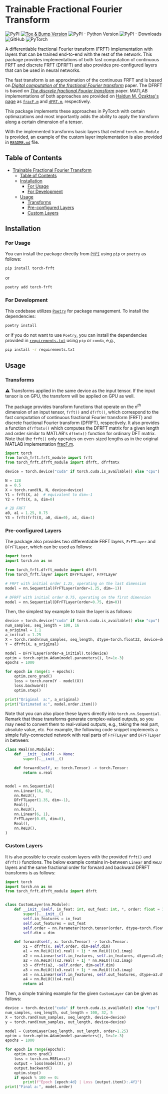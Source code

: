 # Trainable Fractional Fourier Transform

![PyPI](https://img.shields.io/pypi/v/torch-frft)
[![Tox & Bump Version](https://github.com/tunakasif/torch-frft/actions/workflows/build.yml/badge.svg)](https://github.com/tunakasif/torch-frft/actions/workflows/build.yml)
![PyPI - Python Version](https://img.shields.io/pypi/pyversions/torch-frft)
![PyPI - Downloads](https://img.shields.io/pypi/dm/torch-frft)
![GitHub](https://img.shields.io/github/license/tunakasif/torch-frft)
![PyTorch](https://img.shields.io/badge/PyTorch-%23EE4C2C.svg?logo=PyTorch&logoColor=white)

A differentiable fractional Fourier transform (FRFT) implementation with layers that can be trained end-to-end with the rest of the network. This package provides implementations of both fast computation of continuous FRFT and discrete FRFT (DFRFT) and also provides pre-configured layers that can be used in neural networks.

The fast transform is an approximation of the continuous FRFT and is based on [_Digital computation of the fractional Fourier transform_](https://ieeexplore.ieee.org/document/536672) paper. The DFRFT is based on [_The discrete fractional Fourier transform_](https://ieeexplore.ieee.org/document/839980) paper. MATLAB implementations of both approaches are provided on [Haldun M. Özaktaş's page](http://www.ee.bilkent.edu.tr/~haldun/wileybook.html) as [`fracF.m`](http://www.ee.bilkent.edu.tr/~haldun/fracF.m) and [`dFRT.m`](http://www.ee.bilkent.edu.tr/~haldun/dFRT.m), respectively.

This package implements these approaches in PyTorch with certain optimazations and most importantly adds the ability to apply the transform along a certain dimension of a tensor.

With the implemented transforms basic layers that extend `torch.nn.Module` is provided, an example of the custom layer implementation is also provided in [`README.md`](#custom-layers) file.

## Table of Contents

- [Trainable Fractional Fourier Transform](#trainable-fractional-fourier-transform)
  - [Table of Contents](#table-of-contents)
  - [Installation](#installation)
    - [For Usage](#for-usage)
    - [For Development](#for-development)
  - [Usage](#usage)
    - [Transforms](#transforms)
    - [Pre-configured Layers](#pre-configured-layers)
    - [Custom Layers](#custom-layers)

## Installation

### For Usage

You can install the package directly from [`PYPI`](https://pypi.org/project/torch-frft/) using `pip` or `poetry` as follows:

```sh
pip install torch-frft
```

or

```sh
poetry add torch-frft
```

### For Development

This codebase utilizes [`Poetry`](https://python-poetry.org) for package management. To install the dependencies:

```sh
poetry install
```

or if you do not want to use `Poetry`, you can install the dependencies provided in [`requirements.txt`](requirements.txt) using `pip` or `conda`, e,g.,

```sh
pip install -r requirements.txt
```

## Usage

### Transforms

:warning: Transforms applied in the same device as the input tensor. If the input tensor is on GPU, the transform will be applied on GPU as well.

The package provides transform functions that operate on the $n^{th}$ dimension of an input tensor, `frft()` and `dfrft()`, which correspond to the fast computation of continuous fractional Fourier transform (FRFT) and discrete fractional Fourier transform (DFRFT), respectively. It also provides a function `dfrftmtx()` which computes the DFRFT matrix for a given length and order similar to MATLAB's `dftmtx()` function for ordinary DFT matrix. Note that the `frft()` only operates on even-sized lengths as in the original MATLAB implementation [fracF.m](http://www.ee.bilkent.edu.tr/~haldun/fracF.m).

```python
import torch
from torch_frft.frft_module import frft
from torch_frft.dfrft_module import dfrft, dfrftmtx

device = torch.device("cuda" if torch.cuda.is_available() else "cpu")

N = 128
a = 0.5
X = torch.rand(N, N, device=device)
Y1 = frft(X, a)  # equivalent to dim=-1
Y2 = frft(X, a, dim=0)

# 2D FRFT
a0, a1 = 1.25, 0.75
Y3 = frft(frft(X, a0, dim=0), a1, dim=1)
```

### Pre-configured Layers

The package also provides two differentiable FRFT layers, `FrFTLayer` and `DFrFTLayer`, which can be used as follows:

```python
import torch
import torch.nn as nn

from torch_frft.dfrft_module import dfrft
from torch_frft.layer import DFrFTLayer, FrFTLayer

# FRFT with initial order 1.25, operating on the last dimension
model = nn.Sequential(FrFTLayer(order=1.25, dim=-1))

# DFRFT with initial order 0.75, operating on the first dimension
model = nn.Sequential(DFrFTLayer(order=0.75, dim=0))
```

Then, the simplest toy example to train the layer is as follows:

```python
device = torch.device("cuda" if torch.cuda.is_available() else "cpu")
num_samples, seq_length = 100, 16
a_original = 1.1
a_initial = 1.25
X = torch.randn(num_samples, seq_length, dtype=torch.float32, device=device)
Y = dfrft(X, a_original)

model = DFrFTLayer(order=a_initial).to(device)
optim = torch.optim.Adam(model.parameters(), lr=1e-3)
epochs = 1000

for epoch in range(1 + epochs):
    optim.zero_grad()
    loss = torch.norm(Y - model(X))
    loss.backward()
    optim.step()

print("Original  a:", a_original)
print("Estimated a:", model.order.item())
```

Note that you can also place these layers directly into `torch.nn.Sequential`. Remark that these transforms generate complex-valued outputs, so you may need to convert them to real-valued outputs, e.g., taking the real part, absolute value, etc. For example, the following code snippet implements a simple fully-connected network with real parts of `FrFTLayer` and `DFrFTLayer` in between:

```python
class Real(nn.Module):
    def __init__(self) -> None:
        super().__init__()

    def forward(self, x: torch.Tensor) -> torch.Tensor:
        return x.real


model = nn.Sequential(
    nn.Linear(16, 6),
    nn.ReLU(),
    DFrFTLayer(1.35, dim=-1),
    Real(),
    nn.ReLU(),
    nn.Linear(6, 1),
    FrFTLayer(0.65, dim=0),
    Real(),
    nn.ReLU(),
)
```

### Custom Layers

It is also possible to create custom layers with the provided `frft()` and `dfrft()` functions. The below example contains in-between `Linear` and `ReLU` layers and the same fractional order for forward and backward DFRFT transforms is as follows:

```python
import torch
import torch.nn as nn
from torch_frft.dfrft_module import dfrft


class CustomLayer(nn.Module):
    def __init__(self, in_feat: int, out_feat: int, *, order: float = 1.0, dim: int = -1) -> None:
        super().__init__()
        self.in_features = in_feat
        self.out_features = out_feat
        self.order = nn.Parameter(torch.tensor(order, dtype=torch.float32), requires_grad=True)
        self.dim = dim

    def forward(self, x: torch.Tensor) -> torch.Tensor:
        x1 = dfrft(x, self.order, dim=self.dim)
        a1 = nn.ReLU()(x1.real) + 1j * nn.ReLU()(x1.imag)
        x2 = nn.Linear(self.in_features, self.in_features, dtype=a1.dtype, device=x.device)(a1)
        a2 = nn.ReLU()(x2.real) + 1j * nn.ReLU()(x2.imag)
        x3 = dfrft(a2, -self.order, dim=self.dim)
        a3 = nn.ReLU()(x3.real) + 1j * nn.ReLU()(x3.imag)
        x4 = nn.Linear(self.in_features, self.out_features, dtype=a3.dtype, device=x.device)(a3)
        a4 = nn.ReLU()(x4.real)
        return a4
```

Then, a simple training example for the given `CustomLayer` can be given as follows:

```python
device = torch.device("cuda" if torch.cuda.is_available() else "cpu")
num_samples, seq_length, out_length = 100, 32, 5
X = torch.rand(num_samples, seq_length, device=device)
y = torch.rand(num_samples, out_length, device=device)

model = CustomLayer(seq_length, out_length, order=1.25)
optim = torch.optim.Adam(model.parameters(), lr=1e-3)
epochs = 1000

for epoch in range(epochs):
    optim.zero_grad()
    loss = torch.nn.MSELoss()
    output = loss(model(X), y)
    output.backward()
    optim.step()
    if epoch % 100 == 0:
        print(f"Epoch {epoch:4d} | Loss {output.item():.4f}")
print("Final a:", model.order)
```
